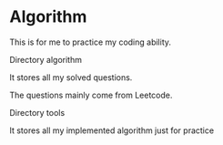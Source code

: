 # Algorithm

This is for me to practice my coding ability.

Directory algorithm

  It stores all my solved questions.
  
  The questions mainly come from Leetcode.

Directory tools

  It stores all my implemented algorithm just for practice
